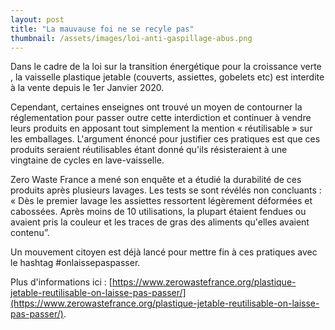 ```yaml
---
layout: post
title: "La mauvause foi ne se recyle pas"
thumbnail: /assets/images/loi-anti-gaspillage-abus.png
---
```

Dans le cadre de la loi sur la transition énergétique pour la croissance verte , la vaisselle plastique jetable (couverts, assiettes, gobelets etc) est interdite à la vente depuis le 1er Janvier 2020.

<!--more-->

Cependant, certaines enseignes ont trouvé un moyen de contourner la réglementation pour passer outre cette interdiction et continuer à vendre leurs produits en apposant tout simplement la mention « réutilisable » sur les emballages. L'argument énoncé pour justifier ces pratiques est que ces produits seraient réutilisables étant donné qu'ils résisteraient à une vingtaine de cycles en lave-vaisselle.

Zero Waste France a mené son enquête et a étudié la durabilité de ces produits après plusieurs lavages. Les tests se sont révélés non concluants : « Dès le premier lavage les assiettes ressortent légèrement déformées et cabossées. Après moins de 10 utilisations, la plupart étaient fendues ou avaient pris la couleur et les traces de gras des aliments qu'elles avaient contenu”.

Un mouvement citoyen est déjà lancé pour mettre fin à ces pratiques avec le hashtag #onlaissepaspasser.

Plus d'informations ici : [https://www.zerowastefrance.org/plastique-jetable-reutilisable-on-laisse-pas-passer/](https://www.zerowastefrance.org/plastique-jetable-reutilisable-on-laisse-pas-passer/).
